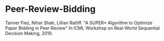 # Peer-Review-Bidding
Tanner Fiez, Nihar Shah, Lillian Ratliff. "A SUPER* Algorithm to Optimize Paper Bidding in Peer Review" In ICML Workshop on Real-World Sequential Decision Making, 2019.
